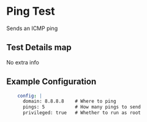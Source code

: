 # Ping Test

Sends an ICMP ping

## Test Details map

No extra info

## Example Configuration

```yaml
    config: |
      domain: 8.8.8.8    # Where to ping
      pings: 5           # How many pings to send
      privileged: true   # Whether to run as root
```
